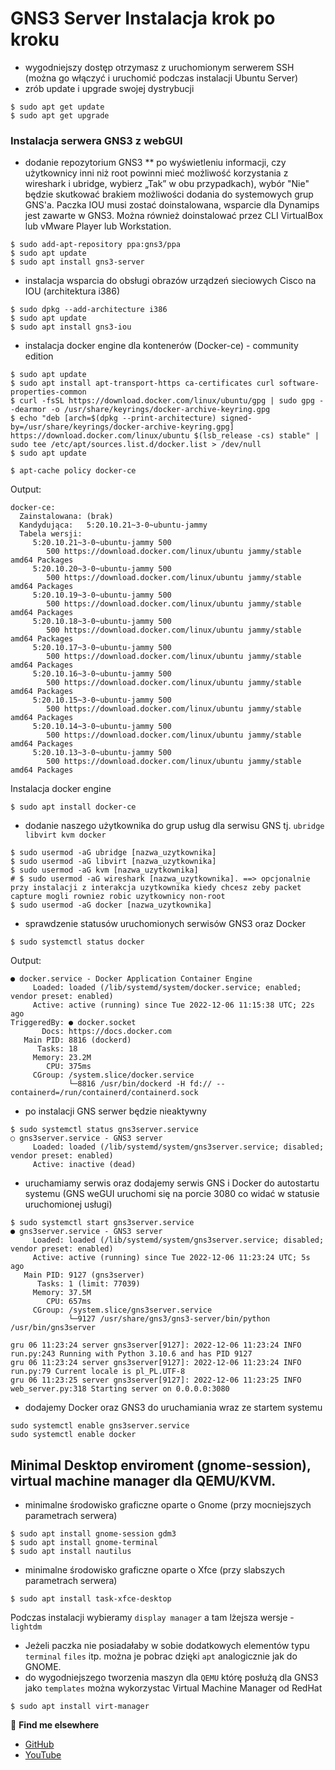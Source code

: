 # GNS3 Server Instalacja krok po kroku


* wygodniejszy dostęp otrzymasz z uruchomionym serwerem SSH (można go włączyć i uruchomić podczas instalacji Ubuntu Server)
* zrób update i upgrade swojej dystrybucji 
```
$ sudo apt get update
$ sudo apt get upgrade
```
### Instalacja serwera GNS3 z webGUI
* dodanie repozytorium GNS3
** po wyświetleniu informacji, czy użytkownicy inni niż root powinni mieć możliwość korzystania z wireshark i ubridge, wybierz „Tak” w obu przypadkach), wybór "Nie" będzie skutkować brakiem możliwości dodania do systemowych grup GNS'a. 
Paczka IOU musi zostać doinstalowana, wsparcie dla Dynamips jest zawarte w GNS3.
Można również doinstalować przez CLI VirtualBox lub vMware Player lub Workstation.
```
$ sudo add-apt-repository ppa:gns3/ppa
$ sudo apt update                                
$ sudo apt install gns3-server
```
* instalacja wsparcia do obsługi obrazów urządzeń sieciowych Cisco na IOU (architektura i386)
```
$ sudo dpkg --add-architecture i386
$ sudo apt update
$ sudo apt install gns3-iou
```
* instalacja docker engine dla kontenerów (Docker-ce) - community edition
```
$ sudo apt update
$ sudo apt install apt-transport-https ca-certificates curl software-properties-common
$ curl -fsSL https://download.docker.com/linux/ubuntu/gpg | sudo gpg --dearmor -o /usr/share/keyrings/docker-archive-keyring.gpg
$ echo "deb [arch=$(dpkg --print-architecture) signed-by=/usr/share/keyrings/docker-archive-keyring.gpg] https://download.docker.com/linux/ubuntu $(lsb_release -cs) stable" | sudo tee /etc/apt/sources.list.d/docker.list > /dev/null
$ sudo apt update
```
```
$ apt-cache policy docker-ce
```
Output:
```
docker-ce:
  Zainstalowana: (brak)
  Kandydująca:   5:20.10.21~3-0~ubuntu-jammy
  Tabela wersji:
     5:20.10.21~3-0~ubuntu-jammy 500
        500 https://download.docker.com/linux/ubuntu jammy/stable amd64 Packages
     5:20.10.20~3-0~ubuntu-jammy 500
        500 https://download.docker.com/linux/ubuntu jammy/stable amd64 Packages
     5:20.10.19~3-0~ubuntu-jammy 500
        500 https://download.docker.com/linux/ubuntu jammy/stable amd64 Packages
     5:20.10.18~3-0~ubuntu-jammy 500
        500 https://download.docker.com/linux/ubuntu jammy/stable amd64 Packages
     5:20.10.17~3-0~ubuntu-jammy 500
        500 https://download.docker.com/linux/ubuntu jammy/stable amd64 Packages
     5:20.10.16~3-0~ubuntu-jammy 500
        500 https://download.docker.com/linux/ubuntu jammy/stable amd64 Packages
     5:20.10.15~3-0~ubuntu-jammy 500
        500 https://download.docker.com/linux/ubuntu jammy/stable amd64 Packages
     5:20.10.14~3-0~ubuntu-jammy 500
        500 https://download.docker.com/linux/ubuntu jammy/stable amd64 Packages
     5:20.10.13~3-0~ubuntu-jammy 500
        500 https://download.docker.com/linux/ubuntu jammy/stable amd64 Packages
```
Instalacja docker engine
```
$ sudo apt install docker-ce
```
* dodanie naszego użytkownika do grup usług dla serwisu GNS tj. `ubridge libvirt kvm docker`
```
$ sudo usermod -aG ubridge [nazwa_uzytkownika]
$ sudo usermod -aG libvirt [nazwa_uzytkownika]
$ sudo usermod -aG kvm [nazwa_uzytkownika]
# $ sudo usermod -aG wireshark [nazwa_uzytkownika]. ==> opcjonalnie przy instalacji z interakcja uzytkownika kiedy chcesz zeby packet capture mogli rowniez robic uzytkownicy non-root
$ sudo usermod -aG docker [nazwa_uzytkownika]
```
* sprawdzenie statusów uruchomionych serwisów GNS3 oraz Docker
```
$ sudo systemctl status docker
```
Output:
```
● docker.service - Docker Application Container Engine
     Loaded: loaded (/lib/systemd/system/docker.service; enabled; vendor preset: enabled)
     Active: active (running) since Tue 2022-12-06 11:15:38 UTC; 22s ago
TriggeredBy: ● docker.socket
       Docs: https://docs.docker.com
   Main PID: 8816 (dockerd)
      Tasks: 18
     Memory: 23.2M
        CPU: 375ms
     CGroup: /system.slice/docker.service
             └─8816 /usr/bin/dockerd -H fd:// --containerd=/run/containerd/containerd.sock
```
* po instalacji GNS serwer będzie nieaktywny
```
$ sudo systemctl status gns3server.service
○ gns3server.service - GNS3 server
     Loaded: loaded (/lib/systemd/system/gns3server.service; disabled; vendor preset: enabled)
     Active: inactive (dead)
```

* uruchamiamy serwis oraz dodajemy serwis GNS i Docker do autostartu systemu (GNS weGUI uruchomi się na porcie 3080 co widać w statusie uruchomionej usługi)
```
$ sudo systemctl start gns3server.service
● gns3server.service - GNS3 server
     Loaded: loaded (/lib/systemd/system/gns3server.service; disabled; vendor preset: enabled)
     Active: active (running) since Tue 2022-12-06 11:23:24 UTC; 5s ago
   Main PID: 9127 (gns3server)
      Tasks: 1 (limit: 77039)
     Memory: 37.5M
        CPU: 657ms
     CGroup: /system.slice/gns3server.service
             └─9127 /usr/share/gns3/gns3-server/bin/python /usr/bin/gns3server

gru 06 11:23:24 server gns3server[9127]: 2022-12-06 11:23:24 INFO run.py:243 Running with Python 3.10.6 and has PID 9127
gru 06 11:23:24 server gns3server[9127]: 2022-12-06 11:23:24 INFO run.py:79 Current locale is pl_PL.UTF-8
gru 06 11:23:25 server gns3server[9127]: 2022-12-06 11:23:25 INFO web_server.py:318 Starting server on 0.0.0.0:3080
```
* dodajemy Docker oraz GNS3 do uruchamiania wraz ze startem systemu
```
sudo systemctl enable gns3server.service
sudo systemctl enable docker
```
## Minimal Desktop enviroment (gnome-session), virtual machine manager dla QEMU/KVM.
* minimalne środowisko graficzne oparte o Gnome (przy mocniejszych parametrach serwera)
```
$ sudo apt install gnome-session gdm3
$ sudo apt install gnome-terminal
$ sudo apt install nautilus
```
* minimalne środowisko graficzne oparte o Xfce (przy slabszych parametrach serwera)
```
$ sudo apt install task-xfce-desktop
```
Podczas instalacji wybieramy `display manager` a tam  lżejsza wersje - `lightdm`
* Jeżeli paczka nie posiadałaby w sobie dodatkowych elementów typu `terminal` `files` itp. można je pobrac dzięki `apt` analogicznie jak do GNOME.
* do wygodniejszego tworzenia maszyn dla `QEMU` którę posłużą dla GNS3 jako `templates` można wykorzystac Virtual Machine Manager od RedHat
```
$ sudo apt install virt-manager
```



🔗 **Find me elsewhere**
- [GitHub](https://github.com/virtualizeme)
- [YouTube](https://www.youtube.com/virtualizeme)
